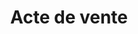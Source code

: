 ---
title: Acte de vente
longTitle: 'Acte de vente'
tags:
- gccommon
french:
- "[[Bills of sale]]"
---